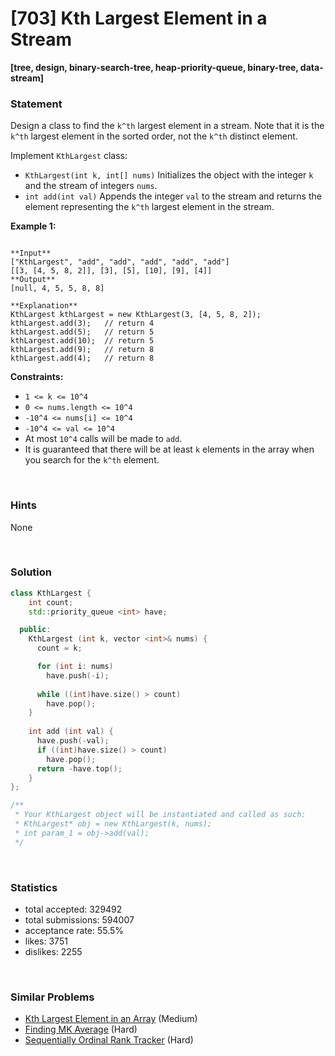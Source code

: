 # [703] Kth Largest Element in a Stream

**[tree, design, binary-search-tree, heap-priority-queue, binary-tree, data-stream]**

### Statement

Design a class to find the `k^th` largest element in a stream. Note that it is the `k^th` largest element in the sorted order, not the `k^th` distinct element.

Implement `KthLargest` class:

* `KthLargest(int k, int[] nums)` Initializes the object with the integer `k` and the stream of integers `nums`.
* `int add(int val)` Appends the integer `val` to the stream and returns the element representing the `k^th` largest element in the stream.


**Example 1:**

```

**Input**
["KthLargest", "add", "add", "add", "add", "add"]
[[3, [4, 5, 8, 2]], [3], [5], [10], [9], [4]]
**Output**
[null, 4, 5, 5, 8, 8]

**Explanation**
KthLargest kthLargest = new KthLargest(3, [4, 5, 8, 2]);
kthLargest.add(3);   // return 4
kthLargest.add(5);   // return 5
kthLargest.add(10);  // return 5
kthLargest.add(9);   // return 8
kthLargest.add(4);   // return 8

```

**Constraints:**
* `1 <= k <= 10^4`
* `0 <= nums.length <= 10^4`
* `-10^4 <= nums[i] <= 10^4`
* `-10^4 <= val <= 10^4`
* At most `10^4` calls will be made to `add`.
* It is guaranteed that there will be at least `k` elements in the array when you search for the `k^th` element.


<br />

### Hints

None

<br />

### Solution

```cpp
class KthLargest {
    int count;
    std::priority_queue <int> have;

  public:
    KthLargest (int k, vector <int>& nums) {
      count = k;

      for (int i: nums)
        have.push(-i);
      
      while ((int)have.size() > count)
        have.pop();
    }
    
    int add (int val) {
      have.push(-val);
      if ((int)have.size() > count)
        have.pop();
      return -have.top();
    }
};

/**
 * Your KthLargest object will be instantiated and called as such:
 * KthLargest* obj = new KthLargest(k, nums);
 * int param_1 = obj->add(val);
 */
```

<br />

### Statistics

- total accepted: 329492
- total submissions: 594007
- acceptance rate: 55.5%
- likes: 3751
- dislikes: 2255

<br />

### Similar Problems

- [Kth Largest Element in an Array](https://leetcode.com/problems/kth-largest-element-in-an-array) (Medium)
- [Finding MK Average](https://leetcode.com/problems/finding-mk-average) (Hard)
- [Sequentially Ordinal Rank Tracker](https://leetcode.com/problems/sequentially-ordinal-rank-tracker) (Hard)
